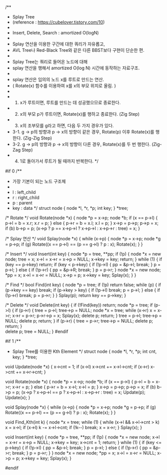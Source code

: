 /**
 *	Splay Tree
 *	(reference : https://cubelover.tistory.com/10)
 *	
 *	Insert, Delete, Search : amortized O(logN)
 *	
 *	Splay 연산을 이용한 구간에 대한 쿼리가 자유롭고,
 *	AVL Tree나 Red-Black Tree와 같은 다른 BBST보다 구현이 단순한 편.
 *
 *	Splay Tree는 쿼리로 들어온 노드에 대해 
 *	splay 연산을 행해서 amortized O(log N) 시간에 동작하는 자료구조.
 *
 *	splay 연산은 임의의 노드 x를 루트로 만드는 연산.
 *	( Rotate(x) 함수를 이용하여 x를 x의 부모 위치로 올림. )
 *
 *	1. x가 루트이면, 루트를 만드는 데 성공했으므로 종료한다.
 *	2. x의 부모 p가 루트이면, Rotate(x)를 행하고 종료한다. (Zig Step)
 *	3. x의 조부모를 g라고 하면, 다음 두 가지 경우가 있다.
 *	3-1. g -> p의 방향과 p -> x의 방향이 같은 경우, Rotate(p) 이후 Rotate(x)를 행한다. (Zig-Zig Step)
 *	3-2. g -> p의 방향과 p -> x의 방향이 다른 경우, Rotate(x)를 두 번 행한다. (Zig-Zag Step)
 *	4. 1로 돌아가서 루트가 될 때까지 반복한다.
 */

#if 0
/**
 *	가장 기본이 되는 노드 구조체
 *
 *	l : left_child
 *	r : right_child
 *	p : parent
 *	key : data
 */
struct node {
	node *l, *r, *p;
	int key;
} *tree;

/* Rotate */
void Rotate(node *x) {
	node *p = x->p;
	node *b;
	if (x == p->l) {
		p->l = b = x.r;
		x.r = p;
	} else {
		p->r = b = x.l;
		x.l = p;
	}
	x->p = p->p;
	p->p = x;
	if (b) b->p = p;
	(x->p ? p == x->p->l ? x->p->l : x->p->r : tree) = x;
}

/* Splay 연산 */
void Splay(node *x) {
	while (x->p) {
		node *p = x->p;
		node *g = p->p;
		if (g) Rotate((x == p->l) == (p == g->l) ? p : x);
		Rotate(x);
	}
}

/* Insert */
void Insert(int key) {
	node *p = tree, **pp;
	if (!p) {
		node *x = new node;
		tree = x;
		x->l = x->r = x->p = NULL;
		x->key = key;
		return;
	}
	while (1) {
		if (key == p->key) return;
		if (key < p->key) {
			if (!p->l) {
				pp = &p->l;
				break;
			}
			p = p->l;
		} else {
			if (!p->r) {
				pp = &p->R;
				break;
			}
			p = p->r;
		}
		node *x = new node;
		*pp = x;
		x->l = x->r = NULL;
		x->p = p;
		x->key = key;
		Splay(x);
	}
}

/* Find */
bool Find(int key) {
	node *p = tree;
	if (!p) return false;
	while (p) {
		if (p->key == key) break;
		if (p->key > key) {
			if (!p->l) break;
			p = p->l;
		} else {
			if (!p->r) break;
			p = p->r;
		}
	}
	Splay(p);
	return key == p->key;
}

/* Delete */
void Delete(int key) {
	if (!Find(key)) return;
	node *p = tree;
	if (p->l) {
		if (p->r) {
			tree = p->l;
			tree->p = NULL;
			node *x = tree;
			while (x->r) x = x->r;
			x->r = p->r;
			p->r->p = x;
			Splay(x);
			delete p;
			return;
		}
		tree = p->l;
		tree->p = NULL;
		delete p;
		return;
	}
	if (p->r) {
		tree = p->r;
		tree->p = NULL;
		delete p;
		return;
	}	
	delete p;
	tree = NULL;
}
#endif

#if 1
/**
 *	Splay Tree를 이용한 Kth Element
 */
struct node {
	node *l, *r, *p;
	int cnt, key;
} *tree;

void Update(node *x) {
	x->cnt = 1;
	if (x->l) x->cnt += x->l->cnt;
	if (x->r) x->cnt += x->r->cnt;
}

void Rotate(node *x) {
	node *p = x->p;
	node *b;
	if (x == p->l) {
		p->l = b = x->r;
		x->r = p;
	} else {
		p->r = b = x->l;
		x->l = p;
	}
	x->p = p->p;
	p->p = x;
	if (b) b->p = p;
	(x->p ? x->p->l == p ? x->p->l : x->p->r : tree) = x;
	Update(p);
	Update(x);
}

void Splay(node *x) {
	while (x->p) {
		node *p = x->p;
		node *g = p->p;
		if (g) Rotate((x == p->l) == (p == g->l) ? p : x);
		Rotate(x);
	}
}

void Find_Kth(int k) {
	node *x = tree;
	while (1) {
		while (x->l && x->l->cnt > k) x = x->l;
		if (x->l) k -= x->l->cnt;
		if (!k--) break;
		x = x->r;
	}
	Splay(x);
}

void Insert(int key) {
	node *p = tree, **pp;
	if (!p) {
		node *x = new node;
		x->l = x->r = x->p = NULL;
		x->key = key;
		x->cnt = 1;
		return;
	}
	while (1) {
		if (key <= p->key) {
			if (!p->l) {
				pp = &p->l;
				break;
			}
			p = p->l;
		} else {
			if (!p->r) {
				pp = &p->r;
				break;
			}
			p = p->r;
		}
	}
	node *x = new node;
	*pp = x;
	x->l = x->r = NULL;
	x->p = p;
	x->key = key;
	Splay(x);
}

#endif